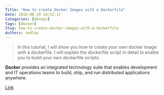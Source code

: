 ```yaml
---
Title: "How to create Docker Images with a Dockerfile"
Date: 2016-08-19 14:52:17
Categories: [devops]
Tags: [docker]
Slug: how-to-create-docker-images-with-a-dockerfile
Authors: sedlav
---
```


> In this tutorial, I will show you how to create your own docker image with a dockerfile. I will explain the dockerfile script in detail to enable you to build your own dockerfile scripts.

**Docker** provides an integrated technology suite that enables development and IT operations teams to build, ship, and run distributed applications anywhere.

[Link](https://www.howtoforge.com/tutorial/how-to-create-docker-images-with-dockerfile/)
